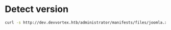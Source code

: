 # Detect version
```bash
curl -s http://dev.devvortex.htb/administrator/manifests/files/joomla.xml|grep 'version>'

```